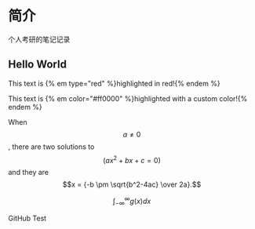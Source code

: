 # 简介

个人考研的笔记记录

## Hello World
This text is {% em type="red" %}highlighted in red!{% endem %}

This text is {% em color="#ff0000" %}highlighted with a custom color!{% endem %}

When $$a \ne 0$$, there are two solutions to $$(ax^2 + bx + c = 0)$$ and they are $$x = {-b \pm \sqrt{b^2-4ac} \over 2a}.$$

$$
\int_{-\infty}^\infty g(x) dx
$$

GitHub Test
